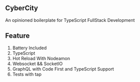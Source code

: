 ## CyberCity

An opinioned boilerplate for TypeScript FullStack Development

## Feature

1. Battery Included
2. TypeScript
3. Hot Reload With Nodeamon
4. Websocket && SocketIO
5. GraphQL with Code First and TypeScript Support
6. Tests with tap
